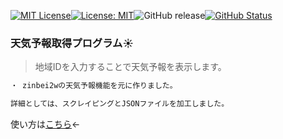 [![MIT License](http://img.shields.io/badge/license-MIT-blue.svg?style=flat)](LICENSE)[![License: MIT](https://img.shields.io/badge/License-MIT-yellow.svg)](https://opensource.org/licenses/MIT)![GitHub release](https://img.shields.io/github/release/takkii/Utakata.svg?style=flat)[![GitHub Status](https://img.shields.io/github/last-commit/takkii/Utakata.svg?style=flat)](GitHub)

### 天気予報取得プログラム☀

> 地域IDを入力することで天気予報を表示します。

```markdown
・ zinbei2wの天気予報機能を元に作りました。

詳細としては、スクレイピングとJSONファイルを加工しました。
```

使い方は[こちら](https://github.com/takkii/Utakata/wiki/Utakata-wiki)←
